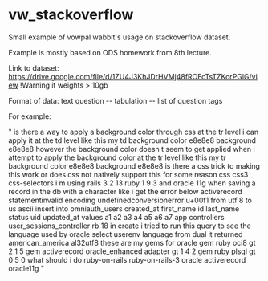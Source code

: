 # vw_stackoverflow
Small example of vowpal wabbit's usage on stackoverflow dataset.

Example is mostly based on ODS homework from 8th lecture.

Link to dataset: https://drive.google.com/file/d/1ZU4J3KhJDrHVMj48fROFcTsTZKorPGlG/view
!Warning it weights > 10gb

Format of data: text question -- tabulation -- list of question tags

For example:

"
  is there a way to apply a background color through css at the tr level i can apply it at the td level like this my td background color e8e8e8 background e8e8e8 however the background color doesn t seem to get applied when i attempt to apply the background color at the tr level like this my tr background color e8e8e8 background e8e8e8 is there a css trick to making this work or does css not natively support this for some reason 	css css3 css-selectors
 i m using rails 3 2 13 ruby 1 9 3 and oracle 11g when saving a record in the db with a character like i get the error below activerecord statementinvalid encoding undefinedconversionerror u+00f1 from utf 8 to us ascii insert into omniauth_users created_at first_name id last_name status uid updated_at values a1 a2 a3 a4 a5 a6 a7 app controllers user_sessions_controller rb 18 in create i tried to run this query to see the language used by oracle select userenv language from dual it returned american_america al32utf8 these are my gems for oracle gem ruby oci8 gt 2 1 5 gem activerecord oracle_enhanced adapter gt 1 4 2 gem ruby plsql gt 0 5 0 what should i do 	ruby-on-rails ruby-on-rails-3 oracle activerecord oracle11g
 "
